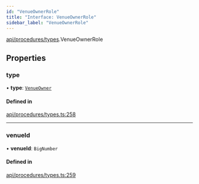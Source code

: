 ```yaml
---
id: "VenueOwnerRole"
title: "Interface: VenueOwnerRole"
sidebar_label: "VenueOwnerRole"
---
```


[api/procedures/types](../../../../../modules/API/Procedures/Types/Types.md).VenueOwnerRole

## Properties

### type

• **type**: [`VenueOwner`](../../../../../enums/API/Procedures/Types/RoleType/RoleType.md#venueowner)

#### Defined in

[api/procedures/types.ts:258](https://github.com/PolymeshAssociation/polymesh-sdk/blob/3cc570ade/src/api/procedures/types.ts#L258)

___

### venueId

• **venueId**: `BigNumber`

#### Defined in

[api/procedures/types.ts:259](https://github.com/PolymeshAssociation/polymesh-sdk/blob/3cc570ade/src/api/procedures/types.ts#L259)
